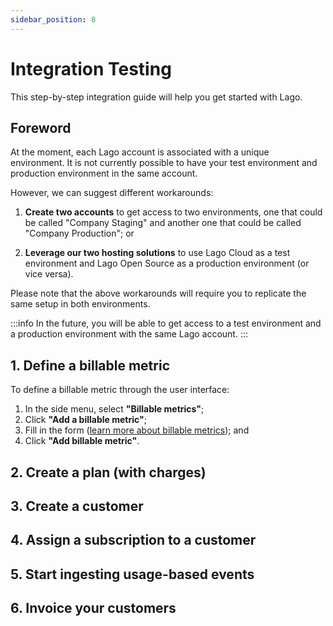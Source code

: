 ```yaml
---
sidebar_position: 8
---
```


# Integration Testing
This step-by-step integration guide will help you get started with Lago.

## Foreword
At the moment, each Lago account is associated with a unique environment. It is not currently possible to have your test environment and production environment in the same account.

However, we can suggest different workarounds:
1. **Create two accounts** to get access to two environments, one that could be called "Company Staging" and another one that could be called "Company Production"; or

2. **Leverage our two hosting solutions** to use Lago Cloud as a test environment and Lago Open Source as a production environment (or vice versa).

Please note that the above workarounds will require you to replicate the same setup in both environments.

:::info
In the future, you will be able to get access to a test environment and a production environment with the same Lago account.
:::

## 1. Define a billable metric
To define a billable metric through the user interface:
1. In the side menu, select **"Billable metrics"**;
2. Click **"Add a billable metric"**;
3. Fill in the form ([learn more about billable metrics](./03_billable-metrics/overview.md)); and
4. Click **"Add billable metric"**.

## 2. Create a plan (with charges)

## 3. Create a customer

## 4. Assign a subscription to a customer

## 5. Start ingesting usage-based events

## 6. Invoice your customers